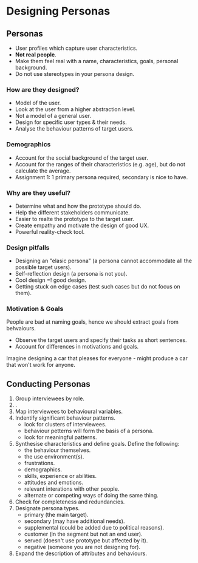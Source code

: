 # Designing Personas

## Personas
- User profiles which capture user characteristics.
- **Not real people**.
- Make them feel real with a name, characteristics, goals, personal background.
- Do not use stereotypes in your persona design.

### How are they designed?
- Model of the user.
- Look at the user from a higher abstraction level.
- Not a model of a general user.
- Design for specific user types & their needs.
- Analyse the behaviour patterns of target users.

### Demographics
- Account for the social background of the target user.
- Account for the ranges of their characteristics (e.g. age), but do not calculate the average.
- Assignment 1: 1 primary persona required, secondary is nice to have.

### Why are they useful?
- Determine what and how the prototype should do.
- Help the different stakeholders communicate.
- Easier to realte the prototype to the target user.
- Create empathy and motivate the design of good UX.
- Powerful reality-check tool.

### Design pitfalls
- Designing an "elasic persona" (a persona cannot accommodate all the possible target users).
- Self-reflection design (a persona is not you).
- Cool design =! good design.
- Getting stuck on edge cases (test such cases but do not focus on them).

### Motivation & Goals
People are bad at naming goals, hence we should extract goals from behvaiours.
- Observe the target users and specify their tasks as short sentences.
- Account for differences in motivations and goals.

Imagine designing a car that pleases for everyone - might produce a car that won't work for anyone.

## Conducting Personas
1. Group interviewees by role.
2. .
3. Map interviewees to behavioural variables.
4. Indentify significant behaviour patterns.
    - look for clusters of interviewees.
    - behaviour petterns will form the basis of a persona.
    - look for meaningful patterns.
5. Synthesise characteristics and define goals. Define the following:
    - the behaviour themselves.
    - the use environment(s).
    - frustrations.
    - demographics.
    - skills, experience or abilities.
    - attitudes and emotions.
    - relevant interations with other people.
    - alternate or competing ways of doing the same thing.
6. Check for completeness and redundancies.
7. Designate persona types.
    - primary (the main target).
    - secondary (may have additional needs).
    - supplemental (could be added due to political reasons).
    - customer (in the segment but not an end user).
    - served (doesn't use prototype but affected by it).
    - negative (someone you are not designing for).
8. Expand the description of attributes and behaviours.